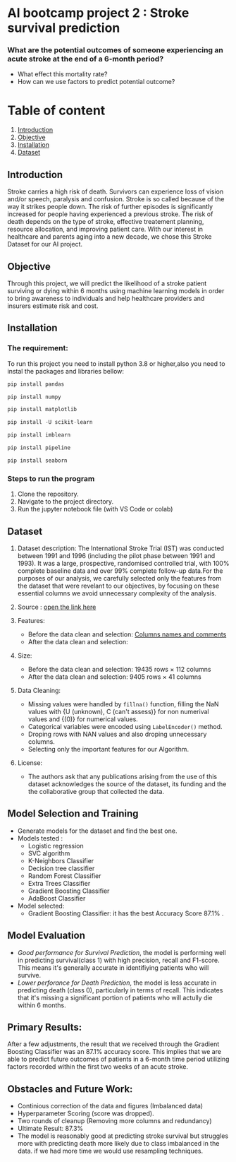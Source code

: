 # AI bootcamp project 2 : Stroke survival prediction
### What are the potential outcomes of someone experiencing an acute stroke at the end of a 6-month period?
* What effect this mortality rate?
* How can we use factors to predict potential outcome?

# Table of content
1. [Introduction](https://github.com/T-Haight/AI_bootcamp_proj2/tree/Asmaa?tab=readme-ov-file#introduction)
2. [Objective](https://github.com/T-Haight/AI_bootcamp_proj2/edit/Asmaa/README.md#objective)
3. [Installation](https://github.com/T-Haight/AI_bootcamp_proj2/edit/Asmaa/README.md#installation)
4. [Dataset](https://github.com/T-Haight/AI_bootcamp_proj2/edit/Asmaa/README.md#dataset)

## Introduction

Stroke carries a high risk of death. Survivors can experience loss of vision and/or speech, paralysis and 
confusion. Stroke is so called because of the way it strikes people down. The risk of further episodes is 
significantly increased for people having experienced a previous stroke. The risk of death depends on the 
type of stroke, effective treatement planning, resource allocation, and improving patient care. With our 
interest in healthcare and parents aging into a new decade, we chose this Stroke Dataset for our AI project. 

## Objective 

Through this project, we will predict the likelihood of a stroke patient surviving or dying within 6 months 
using machine learning models in order to bring awareness to individuals and help healthcare providers and 
insurers estimate risk and cost.

## Installation
### The requirement:
To run this project you need to install python 3.8 or higher,also you need to instal the packages and libraries bellow:
```python
pip install pandas
```
```python
pip install numpy
```
```python
pip install matplotlib
```
```python
pip install -U scikit-learn
```
```python
pip install imblearn
```
```python
pip install pipeline
```
```python
pip install seaborn
```
### Steps to run the program 
1. Clone the repository.
2. Navigate to the project directory.
3. Run the jupyter notebook file (with VS Code or colab)

## Dataset

1. Dataset description:
  The International Stroke Trial (IST) was conducted between 1991 and 1996 (including the pilot phase between 
1991 and 1993). It was a large, prospective, randomised controlled trial, with 100% complete baseline
data and over 99% complete follow-up data.For the purposes of our analysis, we carefully selected only the 
features from the dataset that were revelant to our objectives, by focusing on these essential columns we 
avoid unnecessary complexity of the analysis.

2. Source : [open the link here](http://www.trialsjournal.com/content/12/1/101)

3. Features:
   * Before the data clean and selection: [Columns names and comments](https://trialsjournal.biomedcentral.com/articles/10.1186/1745-6215-12-101/tables/2)
   * After the data clean and selection:

4. Size:
   * Before the data clean and selection: 19435 rows × 112 columns
   * After the data clean and selection: 9405 rows × 41 columns 

5. Data Cleaning:
   * Missing values were handled by `fillna()` function, filling the NaN values with {U (unknown), C (can't assess)} for non numerival values and {(0)} for numerical values.
   * Categorical variables were encoded using `LabelEncoder()` method.
   * Droping rows with NAN values and also droping unnecessary columns.
   * Selecting only the important features for our Algorithm.

6. License: 
   * The authors ask that any publications arising from the use of this dataset acknowledges 
   the source of the dataset, its funding and the the collaborative group that collected the data.

## Model Selection and Training

* Generate models for the dataset and find the best one. 
* Models tested : 
  * Logistic regression
  * SVC algorithm
  * K-Neighbors Classifier
  * Decision tree classifier
  * Random Forest Classifier
  * Extra Trees Classifier
  * Gradient Boosting Classifier
  * AdaBoost Classifier
* Model selected:
  * Gradient Boosting Classifier: it has the best Accuracy Score 87.1% . 

## Model Evaluation

* *Good performance for Survival Prediction*, the model is performing well in predicting survival(class 1) with high precision, recall and F1-score. This means it's generally accurate in identifiying patients who will survive.
* *Lower perforance for Death Prediction*, the model is less accurate in predicting death (class 0), particularly in terms of recall. This indicates that it's missing a significant portion of patients who will actully die within 6 months.

## Primary Results:

After a few adjustments, the result that we received through the Gradient Boosting Classifier was an 87.1% accuracy score. This implies that we are able to predict future outcomes of patients in a 6-month time period utilizing factors recorded within the first two weeks of an acute stroke.

## Obstacles and Future Work:

* Continious correction of the data and figures (Imbalanced data)
* Hyperparameter Scoring (score was dropped).
* Two rounds of cleanup (Removing more columns and redundancy)
* Ultimate Result: 87.3%
* The model is reasonably good at predicting stroke survival but struggles more with predicting death more likely due to class imbalanced in the data. if we had more time we would use resampling techniques.

